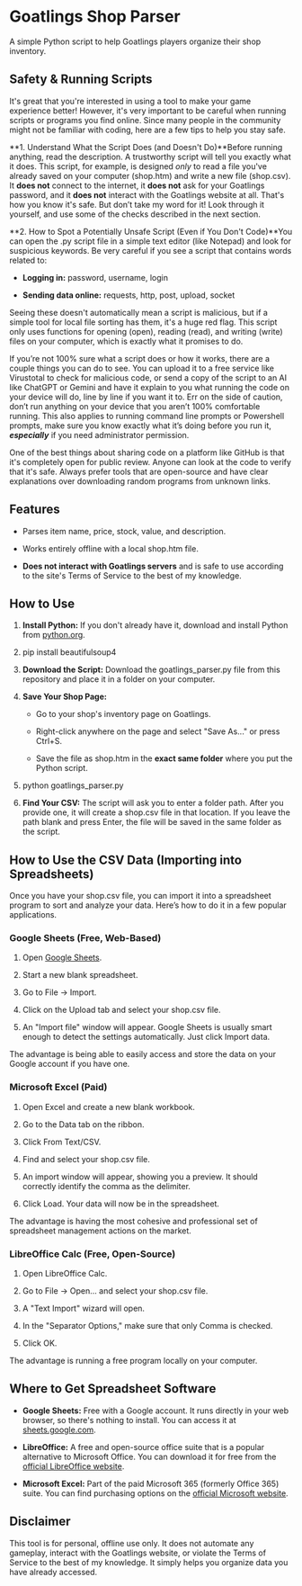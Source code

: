 Goatlings Shop Parser
=====================

A simple Python script to help Goatlings players organize their shop inventory.

Safety & Running Scripts
------------------------

It's great that you're interested in using a tool to make your game experience better! However, it's very important to be careful when running scripts or programs you find online. Since many people in the community might not be familiar with coding, here are a few tips to help you stay safe.

**1\. Understand What the Script Does (and Doesn't Do)**Before running anything, read the description. A trustworthy script will tell you exactly what it does. This script, for example, is designed _only_ to read a file you've already saved on your computer (shop.htm) and write a new file (shop.csv). It **does not** connect to the internet, it **does not** ask for your Goatlings password, and it **does not** interact with the Goatlings website at all. That's how you know it's safe. But don’t take my word for it! Look through it yourself, and use some of the checks described in the next section.

**2\. How to Spot a Potentially Unsafe Script (Even if You Don't Code)**You can open the .py script file in a simple text editor (like Notepad) and look for suspicious keywords. Be very careful if you see a script that contains words related to:

*   **Logging in:** password, username, login
    
*   **Sending data online:** requests, http, post, upload, socket
    

Seeing these doesn't automatically mean a script is malicious, but if a simple tool for local file sorting has them, it's a huge red flag. This script only uses functions for opening (open), reading (read), and writing (write) files on your computer, which is exactly what it promises to do.

If you’re not 100% sure what a script does or how it works, there are a couple things you can do to see. You can upload it to a free service like Virustotal to check for malicious code, or send a copy of the script to an AI like ChatGPT or Gemini and have it explain to you what running the code on your device will do, line by line if you want it to. Err on the side of caution, don’t run anything on your device that you aren’t 100% comfortable running. This also applies to running command line prompts or Powershell prompts, make sure you know exactly what it’s doing before you run it, _**especially**_ if you need administrator permission.

One of the best things about sharing code on a platform like GitHub is that it's completely open for public review. Anyone can look at the code to verify that it's safe. Always prefer tools that are open-source and have clear explanations over downloading random programs from unknown links.

Features
--------

*   Parses item name, price, stock, value, and description.
    
*   Works entirely offline with a local shop.htm file.
    
*   **Does not interact with Goatlings servers** and is safe to use according to the site's Terms of Service to the best of my knowledge.
    

How to Use
----------

1.  **Install Python:** If you don't already have it, download and install Python from [python.org](https://www.python.org/downloads/).
    
2.  pip install beautifulsoup4
    
3.  **Download the Script:** Download the goatlings\_parser.py file from this repository and place it in a folder on your computer.
    
4.  **Save Your Shop Page:**
    
    *   Go to your shop's inventory page on Goatlings.
        
    *   Right-click anywhere on the page and select "Save As..." or press Ctrl+S.
        
    *   Save the file as shop.htm in the **exact same folder** where you put the Python script.
        
5.  python goatlings\_parser.py
    
6.  **Find Your CSV:** The script will ask you to enter a folder path. After you provide one, it will create a shop.csv file in that location. If you leave the path blank and press Enter, the file will be saved in the same folder as the script.
    

How to Use the CSV Data (Importing into Spreadsheets)
-----------------------------------------------------

Once you have your shop.csv file, you can import it into a spreadsheet program to sort and analyze your data. Here’s how to do it in a few popular applications.

### Google Sheets (Free, Web-Based)

1.  Open [Google Sheets](https://sheets.google.com).
    
2.  Start a new blank spreadsheet.
    
3.  Go to File -> Import.
    
4.  Click on the Upload tab and select your shop.csv file.
    
5.  An "Import file" window will appear. Google Sheets is usually smart enough to detect the settings automatically. Just click Import data.
    

The advantage is being able to easily access and store the data on your Google account if you have one.

### Microsoft Excel (Paid)

1.  Open Excel and create a new blank workbook.
    
2.  Go to the Data tab on the ribbon.
    
3.  Click From Text/CSV.
    
4.  Find and select your shop.csv file.
    
5.  An import window will appear, showing you a preview. It should correctly identify the comma as the delimiter.
    
6.  Click Load. Your data will now be in the spreadsheet.
    

The advantage is having the most cohesive and professional set of spreadsheet management actions on the market.

### LibreOffice Calc (Free, Open-Source)

1.  Open LibreOffice Calc.
    
2.  Go to File -> Open... and select your shop.csv file.
    
3.  A "Text Import" wizard will open.
    
4.  In the "Separator Options," make sure that only Comma is checked.
    
5.  Click OK.
    

The advantage is running a free program locally on your computer.

Where to Get Spreadsheet Software
---------------------------------

*   **Google Sheets:** Free with a Google account. It runs directly in your web browser, so there's nothing to install. You can access it at [sheets.google.com](https://sheets.google.com).
    
*   **LibreOffice:** A free and open-source office suite that is a popular alternative to Microsoft Office. You can download it for free from the [official LibreOffice website](https://www.libreoffice.org/download/download-libreoffice/).
    
*   **Microsoft Excel:** Part of the paid Microsoft 365 (formerly Office 365) suite. You can find purchasing options on the [official Microsoft website](https://www.microsoft.com/en-us/microsoft-365/excel).
    

Disclaimer
----------

This tool is for personal, offline use only. It does not automate any gameplay, interact with the Goatlings website, or violate the Terms of Service to the best of my knowledge. It simply helps you organize data you have already accessed.
